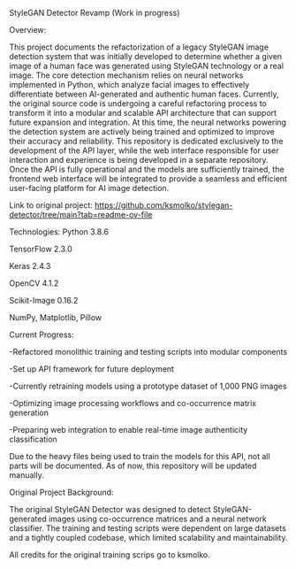 StyleGAN Detector Revamp (Work in progress)

Overview:

This project documents the refactorization of a legacy StyleGAN image detection system that was initially developed to determine whether a given image of a human face was generated using StyleGAN technology or a real image. The core detection mechanism relies on neural networks implemented in Python, which analyze facial images to effectively differentiate between AI-generated and authentic human faces. Currently, the original source code is undergoing a careful refactoring process to transform it into a modular and scalable API architecture that can support future expansion and integration. At this time, the neural networks powering the detection system are actively being trained and optimized to improve their accuracy and reliability. This repository is dedicated exclusively to the development of the API layer, while the web interface responsible for user interaction and experience is being developed in a separate repository. Once the API is fully operational and the models are sufficiently trained, the frontend web interface will be integrated to provide a seamless and efficient user-facing platform for AI image detection.

Link to original project: https://github.com/ksmolko/stylegan-detector/tree/main?tab=readme-ov-file


Technologies:
Python 3.8.6

TensorFlow 2.3.0

Keras 2.4.3

OpenCV 4.1.2

Scikit-Image 0.16.2

NumPy, Matplotlib, Pillow


Current Progress:

 -Refactored monolithic training and testing scripts into modular components
 
 -Set up API framework for future deployment
 
 -Currently retraining models using a prototype dataset of 1,000 PNG images
 
 -Optimizing image processing workflows and co-occurrence matrix generation
 
 -Preparing web integration to enable real-time image authenticity classification
 
Due to the heavy files being used to train the models for this API, not all parts will be documented. As of now, this repository will be updated manually.   


Original Project Background:

The original StyleGAN Detector was designed to detect StyleGAN-generated images using co-occurrence matrices and a neural network classifier. The training and testing scripts were dependent on large datasets and a tightly coupled codebase, which limited scalability and maintainability.


All credits for the original training scrips go to ksmolko.

